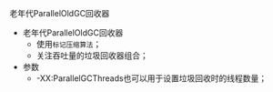 老年代ParallelOldGC回收器

* 老年代ParallelOldGC回收器
  * 使用`标记压缩算法`；
  * 关注吞吐量的垃圾回收器组合；
* 参数
  * -XX:ParallelGCThreads也可以用于设置垃圾回收时的线程数量；